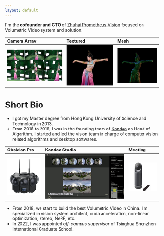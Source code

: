 ```yaml
---
layout: default
---
```


I'm the **cofounder and CTO** of [Zhuhai Prometheus Vision](https://www.prometh.xyz) focused on Volumetric Video system and solution.

| Camera Array | Textured          | Mesh |
|:-------------|:------------------|:------|
| ![feitian-1](/assets/img/feitian-1.jpg) | ![studio](/assets/img/feitian-3.png) | ![meeting](/assets/img/feitian-4.png)  |

# Short Bio
- I got my Master degree from Hong Kong University of Science and Technology in 2013.
- From 2016 to 2018, I was in the founding team of [Kandao](https://www.kandaovr.com) as Head of Algorithm. I started and led the vision team in charge of computer vision related algorithms and desktop softwares. 

| Obsidian Pro | Kandao Studio          | Meeting |
|:-------------|:------------------|:------|
| ![obsidian-pro](/assets/img/obsidian-pro.png) | ![studio](/assets/img/kandao-studio.jpg) | ![meeting](/assets/img/meeting.jpg)  |

- From 2018, we start to build the best Volumetric Video in China. I'm specialized in vision system architect, cuda acceleration, non-linear optimization, stereo, NeRF, etc.
- In 2022, I was appointed *off-campus supervisor* of Tsinghua Shenzhen International Graduate School.


